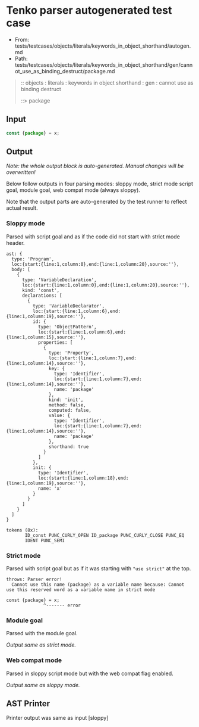 # Tenko parser autogenerated test case

- From: tests/testcases/objects/literals/keywords_in_object_shorthand/autogen.md
- Path: tests/testcases/objects/literals/keywords_in_object_shorthand/gen/cannot_use_as_binding_destruct/package.md

> :: objects : literals : keywords in object shorthand : gen : cannot use as binding destruct
>
> ::> package

## Input


`````js
const {package} = x;
`````

## Output

_Note: the whole output block is auto-generated. Manual changes will be overwritten!_

Below follow outputs in four parsing modes: sloppy mode, strict mode script goal, module goal, web compat mode (always sloppy).

Note that the output parts are auto-generated by the test runner to reflect actual result.

### Sloppy mode

Parsed with script goal and as if the code did not start with strict mode header.

`````
ast: {
  type: 'Program',
  loc:{start:{line:1,column:0},end:{line:1,column:20},source:''},
  body: [
    {
      type: 'VariableDeclaration',
      loc:{start:{line:1,column:0},end:{line:1,column:20},source:''},
      kind: 'const',
      declarations: [
        {
          type: 'VariableDeclarator',
          loc:{start:{line:1,column:6},end:{line:1,column:19},source:''},
          id: {
            type: 'ObjectPattern',
            loc:{start:{line:1,column:6},end:{line:1,column:15},source:''},
            properties: [
              {
                type: 'Property',
                loc:{start:{line:1,column:7},end:{line:1,column:14},source:''},
                key: {
                  type: 'Identifier',
                  loc:{start:{line:1,column:7},end:{line:1,column:14},source:''},
                  name: 'package'
                },
                kind: 'init',
                method: false,
                computed: false,
                value: {
                  type: 'Identifier',
                  loc:{start:{line:1,column:7},end:{line:1,column:14},source:''},
                  name: 'package'
                },
                shorthand: true
              }
            ]
          },
          init: {
            type: 'Identifier',
            loc:{start:{line:1,column:18},end:{line:1,column:19},source:''},
            name: 'x'
          }
        }
      ]
    }
  ]
}

tokens (8x):
       ID_const PUNC_CURLY_OPEN ID_package PUNC_CURLY_CLOSE PUNC_EQ
       IDENT PUNC_SEMI
`````

### Strict mode

Parsed with script goal but as if it was starting with `"use strict"` at the top.

`````
throws: Parser error!
  Cannot use this name (package) as a variable name because: Cannot use this reserved word as a variable name in strict mode

const {package} = x;
              ^------- error
`````


### Module goal

Parsed with the module goal.

_Output same as strict mode._

### Web compat mode

Parsed in sloppy script mode but with the web compat flag enabled.

_Output same as sloppy mode._

## AST Printer

Printer output was same as input [sloppy]
